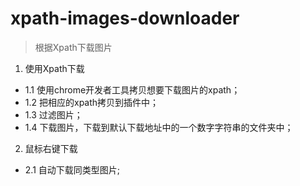 # xpath-images-downloader
> 根据Xpath下载图片

1. 使用Xpath下载
- 1.1 使用chrome开发者工具拷贝想要下载图片的xpath；
- 1.2 把相应的xpath拷贝到插件中；
- 1.3 过滤图片；
- 1.4 下载图片，下载到默认下载地址中的一个数字字符串的文件夹中；
2. 鼠标右键下载
- 2.1 自动下载同类型图片;